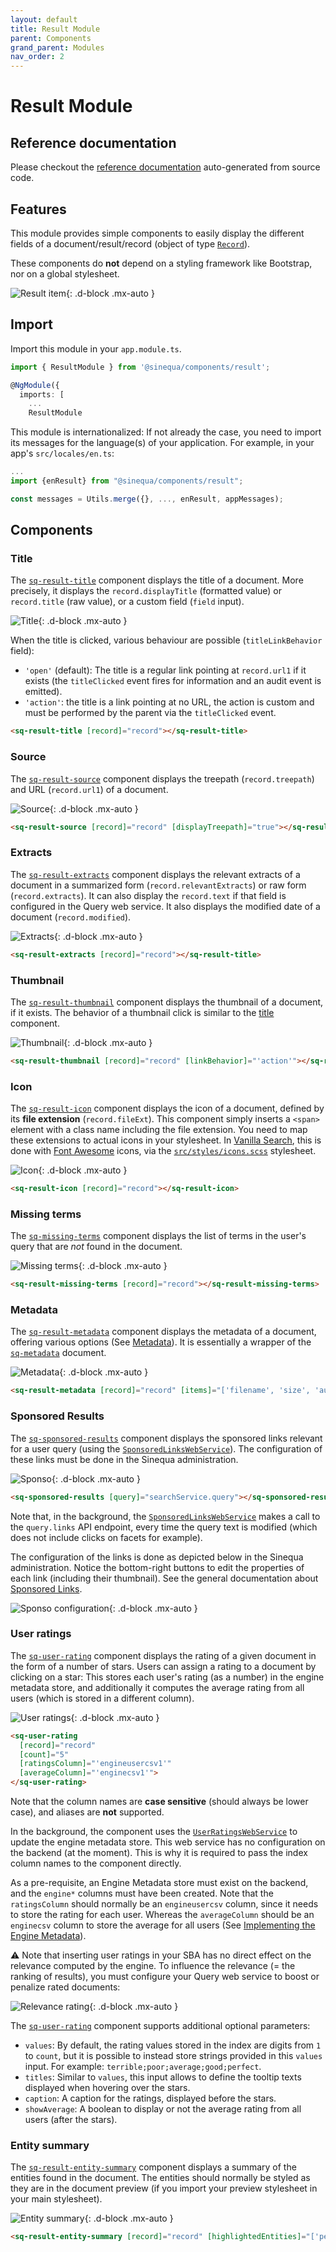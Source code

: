 ```yaml
---
layout: default
title: Result Module
parent: Components
grand_parent: Modules
nav_order: 2
---
```


# Result Module

## Reference documentation

Please checkout the [reference documentation]({{site.baseurl}}components/modules/ResultModule.html) auto-generated from source code.

## Features

This module provides simple components to easily display the different fields of a document/result/record (object of type [`Record`]({{site.baseurl}}core/interfaces/Record.html)).

These components do **not** depend on a styling framework like Bootstrap, nor on a global stylesheet.

![Result item]({{site.baseurl}}assets/modules/result/result-item.png){: .d-block .mx-auto }

## Import

Import this module in your `app.module.ts`.

```ts
import { ResultModule } from '@sinequa/components/result';

@NgModule({
  imports: [
    ...
    ResultModule
```

This module is internationalized: If not already the case, you need to import its messages for the language(s) of your application. For example, in your app's `src/locales/en.ts`:

```ts
...
import {enResult} from "@sinequa/components/result";

const messages = Utils.merge({}, ..., enResult, appMessages);
```

## Components

### Title

The [`sq-result-title`]({{site.baseurl}}components/components/ResultTitle.html) component displays the title of a document. More precisely, it displays the `record.displayTitle` (formatted value) or `record.title` (raw value), or a custom field (`field` input).

![Title]({{site.baseurl}}assets/modules/result/title.png){: .d-block .mx-auto }

When the title is clicked, various behaviour are possible (`titleLinkBehavior` field):

- `'open'` (default): The title is a regular link pointing at `record.url1` if it exists (the `titleClicked` event fires for information and an audit event is emitted).
- `'action'`: the title is a link pointing at no URL, the action is custom and must be performed by the parent via the `titleClicked` event.

```html
<sq-result-title [record]="record"></sq-result-title>
```

### Source

The [`sq-result-source`]({{site.baseurl}}components/components/ResultSource.html) component displays the treepath (`record.treepath`) and URL (`record.url1`) of a document.

![Source]({{site.baseurl}}assets/modules/result/source.png){: .d-block .mx-auto }

```html
<sq-result-source [record]="record" [displayTreepath]="true"></sq-result-title>
```

### Extracts

The [`sq-result-extracts`]({{site.baseurl}}components/components/ResultExtracts.html) component displays the relevant extracts of a document in a summarized form (`record.relevantExtracts`) or raw form (`record.extracts`). It can also display the `record.text` if that field is configured in the Query web service. It also displays the modified date of a document (`record.modified`).

![Extracts]({{site.baseurl}}assets/modules/result/extracts.png){: .d-block .mx-auto }

```html
<sq-result-extracts [record]="record"></sq-result-title>
```

### Thumbnail

The [`sq-result-thumbnail`]({{site.baseurl}}components/components/ResultThumbnail.html) component displays the thumbnail of a document, if it exists. The behavior of a thumbnail click is similar to the [title](#title) component.

![Thumbnail]({{site.baseurl}}assets/modules/result/thumbnail.png){: .d-block .mx-auto }

```html
<sq-result-thumbnail [record]="record" [linkBehavior]="'action'"></sq-result-thumbnail>
```

### Icon

The [`sq-result-icon`]({{site.baseurl}}components/components/ResultIcon.html) component displays the icon of a document, defined by its **file extension** (`record.fileExt`). This component simply inserts a `<span>` element with a class name including the file extension. You need to map these extensions to actual icons in your stylesheet. In [Vanilla Search]({{site.baseurl}}modules/vanilla-search/vanilla-search.html), this is done with [Font Awesome](https://fontawesome.com/) icons, via the [`src/styles/icons.scss`](https://github.com/sinequa/sba-angular/blob/master/projects/vanilla-search/src/styles/icons.scss) stylesheet.

![Icon]({{site.baseurl}}assets/modules/result/icon.png){: .d-block .mx-auto }

```html
<sq-result-icon [record]="record"></sq-result-icon>
```

### Missing terms

The [`sq-missing-terms`]({{site.baseurl}}components/components/ResultMissingTerms.html) component displays the list of terms in the user's query that are *not* found in the document.

![Missing terms]({{site.baseurl}}assets/modules/result/missing-terms.png){: .d-block .mx-auto }

```html
<sq-result-missing-terms [record]="record"></sq-result-missing-terms>
```

### Metadata

The [`sq-result-metadata`]({{site.baseurl}}components/components/ResultMetadata.html) component displays the metadata of a document, offering various options (See [Metadata]({{site.baseurl}}tipstricks/metadata.html)). It is essentially a wrapper of the [`sq-metadata`]({{site.baseurl}}components/components/Metadata.html) document.

![Metadata]({{site.baseurl}}assets/modules/result/metadata.png){: .d-block .mx-auto }

```html
<sq-result-metadata [record]="record" [items]="['filename', 'size', 'authors']"></sq-result-metadata>
```

### Sponsored Results

The [`sq-sponsored-results`]({{site.baseurl}}components/components/SponsoredResults.html) component displays the sponsored links relevant for a user query (using the [`SponsoredLinksWebService`]({{site.baseurl}}core/injectables/SponsoredLinksWebService.html)). The configuration of these links must be done in the Sinequa administration.

![Sponso]({{site.baseurl}}assets/modules/result/sponso.png){: .d-block .mx-auto }

```html
<sq-sponsored-results [query]="searchService.query"></sq-sponsored-results>
```

Note that, in the background, the [`SponsoredLinksWebService`]({{site.baseurl}}core/injectables/SponsoredLinksWebService.html) makes a call to the `query.links` API endpoint, every time the query text is modified (which does not include clicks on facets for example).

The configuration of the links is done as depicted below in the Sinequa administration. Notice the bottom-right buttons to edit the properties of each link (including their thumbnail). See the general documentation about [Sponsored Links](https://doc.sinequa.com/en.sinequa-es.v11/Content/en.sinequa-es.admin-ui-sponsored-links.html).

![Sponso configuration]({{site.baseurl}}assets/modules/result/sponso-config.png){: .d-block .mx-auto }

### User ratings

The [`sq-user-rating`]({{site.baseurl}}components/components/UserRating.html) component displays the rating of a given document in the form of a number of stars. Users can assign a rating to a document by clicking on a star: This stores each user's rating (as a number) in the engine metadata store, and additionally it computes the average rating from all users (which is stored in a different column).

![User ratings]({{site.baseurl}}assets/modules/result/ratings.png){: .d-block .mx-auto }

```html
<sq-user-rating
  [record]="record"
  [count]="5"
  [ratingsColumn]="'engineusercsv1'"
  [averageColumn]="'enginecsv1'">
</sq-user-rating>
```

Note that the column names are **case sensitive** (should always be lower case), and aliases are **not** supported.

In the background, the component uses the [`UserRatingsWebService`]({{site.baseurl}}core/injectables/UserRatingsWebService.html) to update the engine metadata store. This web service has no configuration on the backend (at the moment). This is why it is required to pass the index column names to the component directly.

As a pre-requisite, an Engine Metadata store must exist on the backend, and the `engine*` columns must have been created. Note that the `ratingsColumn` should normally be an `engineusercsv` column, since it needs to store the rating for each user. Whereas the `averageColumn` should be an `enginecsv` column to store the average for all users (See [Implementing the Engine Metadata](https://doc.sinequa.com/en.sinequa-es.v11/Content/en.sinequa-es.how-to.engine-metadata.html)).

⚠️ Note that inserting user ratings in your SBA has no direct effect on the relevance computed by the engine. To influence the relevance (= the ranking of results), you must configure your Query web service to boost or penalize rated documents:

![Relevance rating]({{site.baseurl}}assets/modules/result/rating-relevance.png){: .d-block .mx-auto }

The [`sq-user-rating`]({{site.baseurl}}components/components/UserRating.html) component supports additional optional parameters:

- `values`: By default, the rating values stored in the index are digits from `1` to `count`, but it is possible to instead store strings provided in this `values` input. For example: `terrible;poor;average;good;perfect`.
- `titles`: Similar to `values`, this input allows to define the tooltip texts displayed when hovering over the stars.
- `caption`: A caption for the ratings, displayed before the stars.
- `showAverage`: A boolean to display or not the average rating from all users (after the stars).

### Entity summary

The [`sq-result-entity-summary`]({{site.baseurl}}components/components/ResultEntitySummary.html) component displays a summary of the entities found in the document. The entities should normally be styled as they are in the document preview (if you import your preview stylesheet in your main stylesheet).

![Entity summary]({{site.baseurl}}assets/modules/result/entity-summary.png){: .d-block .mx-auto }

```html
<sq-result-entity-summary [record]="record" [highlightedEntities]="['person', 'geo', 'company']"></sq-result-entity-summary>
```
